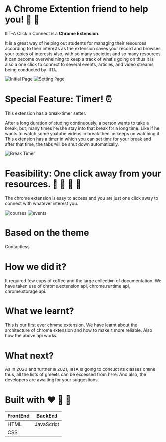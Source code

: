 # A Chrome Extention friend to help you! 🥰 👾 

IIIT-A Click n Connect is a **Chrome Extension**.

It is a great way of helping out students for managing their resources according to their interests as the extension saves your record and browses your topics of interests.Also, with so many societies and so many resources it can become overwhelming to keep a track of what's going on thus it is also a one click to connect to several events, articles, and video streams being conducted by IIITA.

![Initial Page](/images/initial_page.JPG)
![Setting Page](/images/setting_page.JPG)

# Special Feature: Timer! ⏰ 
This extension has a break-timer setter. 

After a long duration of studing continuously, a person wants to take a break, but, many times he/she stay into that break for a long time. Like if he wants to watch some youtube videos in break then he keeps on watching it. This extension has a timer in which you can set time for your break and after that time, the tabs will be shut down automatically.

![Break Timer](/images/break_timer.JPG)

# Feasibility: One click away from your resources. 📕 📗 📘 📙
The chrome extension is easy to access and you are just one click away to connect with whatever interest you.

![courses](/images/courses.JPG)
![events](/images/events.JPG)

# Based on the theme 
Contactless

# How we did it?
It required few cups of coffee and the large collection of documentation. We have taken use of chrome.extension api, chrome.runtime api, chrome.storage api. 

# What we learnt?
This is our first ever chrome extension. We have learnt about the architecture of chrome extension and how to make it more reliable. Also how the above api works. 

# What next?
As in 2020 and further in 2021, IIITA is going to conduct its classes online thus, all the lists of gmeets can be excessed from here. And also, the developers are awaiting for your suggestions.

# Built with ❤️ 🧡 💛

| FrontEnd    | BackEnd     |
| ----------- | ----------- |
| HTML        | JavaScript  |
| CSS         |             |

